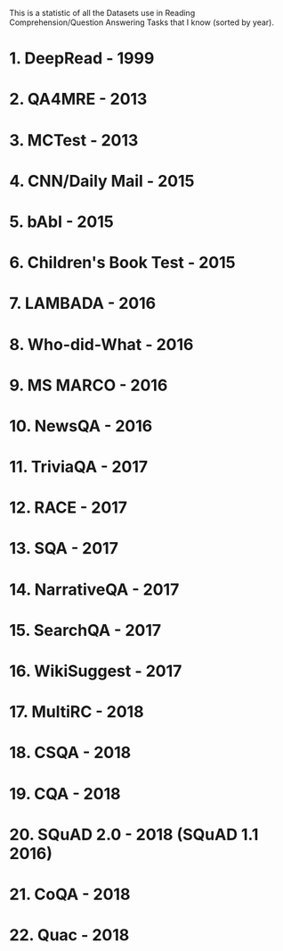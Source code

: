 

This is a statistic of all the Datasets use in Reading Comprehension/Question Answering Tasks that I know (sorted by year). 

# 1. DeepRead - 1999
# 2. QA4MRE - 2013
# 3. MCTest - 2013
# 4. CNN/Daily Mail - 2015
# 5. bAbI - 2015
# 6. Children's Book Test - 2015
# 7. LAMBADA - 2016 
# 8. Who-did-What - 2016 
# 9. MS MARCO - 2016 
# 10. NewsQA - 2016 
# 11. TriviaQA - 2017 
# 12. RACE - 2017 
# 13. SQA - 2017 
# 14. NarrativeQA - 2017 
# 15. SearchQA - 2017 
# 16. WikiSuggest - 2017
# 17. MultiRC - 2018 
# 18. CSQA - 2018
# 19. CQA - 2018
# 20. SQuAD 2.0  - 2018 (SQuAD 1.1 2016)
# 21. CoQA - 2018
# 22. Quac - 2018





